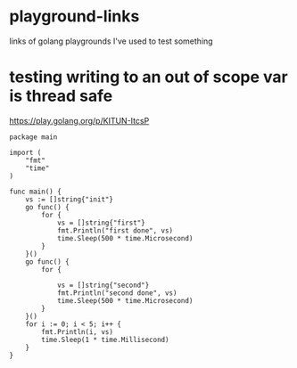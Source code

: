 # playground-links
links of golang playgrounds I've used to test something

# testing writing to an out of scope var is thread safe
https://play.golang.org/p/KITUN-ItcsP
```
package main

import (
	"fmt"
	"time"
)

func main() {
	vs := []string{"init"}
	go func() {
		for {
			vs = []string{"first"}
			fmt.Println("first done", vs)
			time.Sleep(500 * time.Microsecond)
		}
	}()
	go func() {
		for {

			vs = []string{"second"}
			fmt.Println("second done", vs)
			time.Sleep(500 * time.Microsecond)
		}
	}()
	for i := 0; i < 5; i++ {
		fmt.Println(i, vs)
		time.Sleep(1 * time.Millisecond)
	}
}
```
